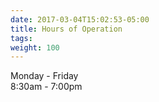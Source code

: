 ```yaml
---
date: 2017-03-04T15:02:53-05:00
title: Hours of Operation
tags:
weight: 100
---
```


Monday - Friday   
8:30am - 7:00pm
